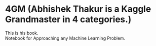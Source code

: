 # 4GM (Abhishek Thakur is a Kaggle Grandmaster in 4 categories.)
This is his book.  
Notebook for Approaching any Machine Learning Problem.

